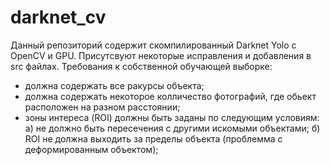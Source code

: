 # darknet_cv
Данный репозиторий содержит скомпилированный Darknet Yolo с OpenCV и GPU.
Присутсвуют некоторые исправления и добавления в src файлах.
Требования к собственной обучающей выборке:
- должна содержать все ракурсы объекта;
- должна содержать некоторое колличество фотографий, где обьект расположен на разном расстоянии; 
- зоны интереса (ROI) должны быть заданы по следующим условиям:
  a) не должно быть пересечения с другими искомыми объектами;
  б) ROI не должна выходить за пределы объекта (проблемма с деформированным объектом);
